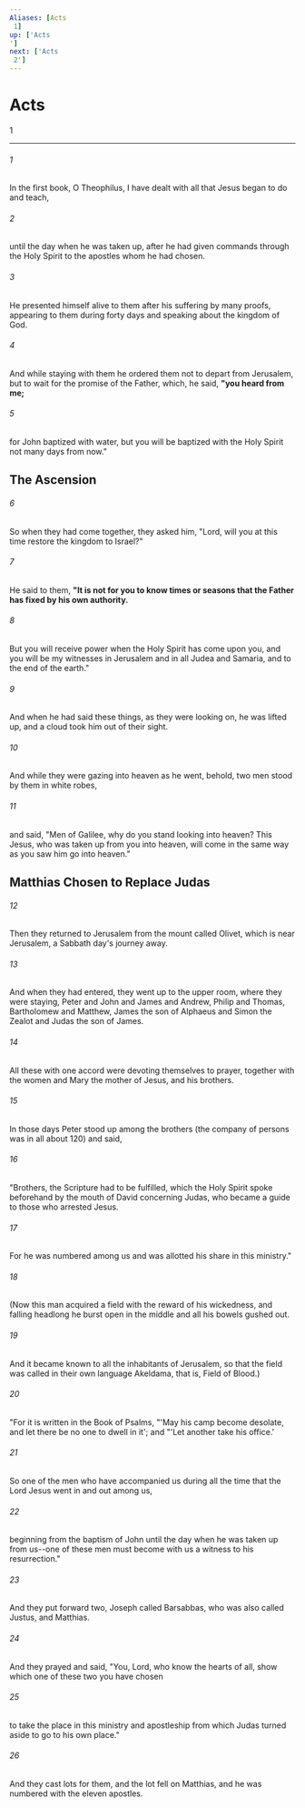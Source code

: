 ```yaml
---
Aliases: [Acts 1]
up: ['Acts']
next: ['Acts 2']
---
```

# Acts 1

***
 

###### 1 
In the first book, O Theophilus, I have dealt with all that Jesus began to do and teach,  

###### 2 
until the day when he was taken up, after he had given commands through the Holy Spirit to the apostles whom he had chosen.  

###### 3 
He presented himself alive to them after his suffering by many proofs, appearing to them during forty days and speaking about the kingdom of God.  

###### 4 
And while staying with them he ordered them not to depart from Jerusalem, but to wait for the promise of the Father, which, he said, **"you heard from me;**  

###### 5 
for John baptized with water, but you will be baptized with the Holy Spirit not many days from now."  ## The Ascension  

###### 6 
So when they had come together, they asked him, "Lord, will you at this time restore the kingdom to Israel?"  

###### 7 
He said to them, **"It is not for you to know times or seasons that the Father has fixed by his own authority.**  

###### 8 
But you will receive power when the Holy Spirit has come upon you, and you will be my witnesses in Jerusalem and in all Judea and Samaria, and to the end of the earth."  

###### 9 
And when he had said these things, as they were looking on, he was lifted up, and a cloud took him out of their sight.  

###### 10 
And while they were gazing into heaven as he went, behold, two men stood by them in white robes,  

###### 11 
and said, "Men of Galilee, why do you stand looking into heaven? This Jesus, who was taken up from you into heaven, will come in the same way as you saw him go into heaven."  ## Matthias Chosen to Replace Judas  

###### 12 
Then they returned to Jerusalem from the mount called Olivet, which is near Jerusalem, a Sabbath day's journey away.  

###### 13 
And when they had entered, they went up to the upper room, where they were staying, Peter and John and James and Andrew, Philip and Thomas, Bartholomew and Matthew, James the son of Alphaeus and Simon the Zealot and Judas the son of James.  

###### 14 
All these with one accord were devoting themselves to prayer, together with the women and Mary the mother of Jesus, and his brothers.  

###### 15 
In those days Peter stood up among the brothers (the company of persons was in all about 120) and said,  

###### 16 
"Brothers, the Scripture had to be fulfilled, which the Holy Spirit spoke beforehand by the mouth of David concerning Judas, who became a guide to those who arrested Jesus.  

###### 17 
For he was numbered among us and was allotted his share in this ministry."  

###### 18 
(Now this man acquired a field with the reward of his wickedness, and falling headlong he burst open in the middle and all his bowels gushed out.  

###### 19 
And it became known to all the inhabitants of Jerusalem, so that the field was called in their own language Akeldama, that is, Field of Blood.)  

###### 20 
"For it is written in the Book of Psalms, "'May his camp become desolate,  and let there be no one to dwell in it'; and "'Let another take his office.'  

###### 21 
So one of the men who have accompanied us during all the time that the Lord Jesus went in and out among us,  

###### 22 
beginning from the baptism of John until the day when he was taken up from us--one of these men must become with us a witness to his resurrection."  

###### 23 
And they put forward two, Joseph called Barsabbas, who was also called Justus, and Matthias.  

###### 24 
And they prayed and said, "You, Lord, who know the hearts of all, show which one of these two you have chosen  

###### 25 
to take the place in this ministry and apostleship from which Judas turned aside to go to his own place."  

###### 26 
And they cast lots for them, and the lot fell on Matthias, and he was numbered with the eleven apostles.
